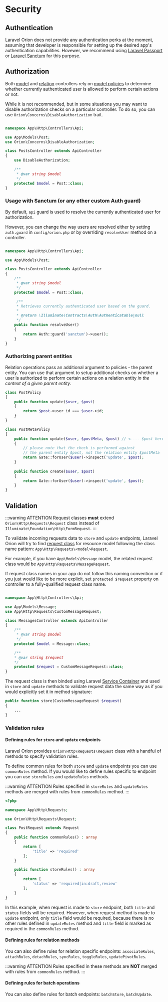 # Security

## Authentication

Laravel Orion does not provide any authentication perks at the moment, assuming that developer is responsible for setting up the desired app's authentication capabilities. Hovewer, we recommend using [Laravel Passport](https://github.com/laravel/passport) or [Laravel Sanctum](https://github.com/laravel/sanctum) for this purpose.

## Authorization

Both [model](./models.html) and [relation](./relationships.html) controllers rely on [model policies](https://laravel.com/docs/master/authorization#creating-policies) to determine whether currently authenticated user is allowed to perform certain actions or not.

While it is not recommended, but in some situations you may want to disable authorization checks on a particular controller. To do so, you can use `Orion\Concerns\DisableAuthorization` trait.

```php

namespace App\Http\Controllers\Api;

use App\Models\Post;
use Orion\Concerns\DisableAuthorization;

class PostsController extends ApiController
{
    use DisableAuthorization;

    /**
     * @var string $model
     */
    protected $model = Post::class;
}
```

### Usage with Sanctum (or any other custom Auth guard)

By default, `api` guard is used to resolve the currently authenticated user for authorization.

However, you can change the way users are resolved either by setting `auth.guard` in `config/orion.php` or by overriding `resolveUser` method on a controller.

```php

namespace App\Http\Controllers\Api;

use App\Models\Post;

class PostsController extends ApiController
{
    /**
     * @var string $model
     */
    protected $model = Post::class;

     /**
     * Retrieves currently authenticated user based on the guard.
     *
     * @return \Illuminate\Contracts\Auth\Authenticatable|null
     */
    public function resolveUser()
    {
        return Auth::guard('sanctum')->user();
    }
}
```

### Authorizing parent entities

Relation operations pass an additional argument to policies - the parent entity. You can use that argument to setup additional checks on whether a user is authorized to perform certain actions on a relation entity *in the context of a given parent entity*.

```php
class PostPolicy
{
    public function update($user, $post)
    {
        return $post->user_id === $user->id;
    }
}

class PostMetaPolicy
{
    public function update($user, $postMeta, $post) // <---- $post here is the parent entity
    {
        // please note that the check is performed against
        // the parent entity $post, not the relation entity $postMeta
        return Gate::forUser($user)->inspect('update', $post); 
    }
    
    public function create($user, $post)
    {
        return Gate::forUser($user)->inspect('update', $post);
    }
}
```

## Validation

:::warning ATTENTION
Request classes **must** extend `Orion\Http\Requests\Request` class instead of `Illuminate\Foundation\Http\FormRequest`.
:::

To validate incoming requests data to `store` and `update` endpoints, Laravel Orion will try to find [request class](https://laravel.com/docs/master/validation#form-request-validation) for resource model following the class name pattern:
 `App\Http\Requests\<model>Request`.

For example, if you have `App\Models\Message` model, the related request class would be `App\Http\Requests\MessageRequest`.

If request class names in your app do not follow this naming convention or if you just would like to be more explicit, set `protected $request` property on controller to a fully-qualified request class name.

```php

namespace App\Http\Controllers\Api;

use App\Models\Message;
use App\Http\Requests\CustomMessageRequest;

class MessagesController extends ApiController
{
    /**
     * @var string $model
     */
    protected $model = Message::class;

    /**
    * @var string $request
    */
    protected $request = CustomMessageRequest::class;
}
```

The request class is then binded using Laravel [Service Container](https://laravel.com/docs/master/container) and used in `store` and `update` methods to validate request data the same way as if you would explicitly set it in method signature:

```php
public function store(CustomMessageRequest $request)
{
    ...
}
```

### Validation rules

#### Defining rules for `store` and `update` endpoints

Laravel Orion provides `Orion\Http\Requests\Request` class with a handful of methods to specify validation rules.

To define common rules for both `store` and `update` endpoints you can use `commonRules` method.
If you would like to define rules specific to endpoint you can use `storeRules` and `updateRules` methods.

:::warning ATTENTION
Rules specified in `storeRules` and `updateRules` methods are merged with rules from `commonRules` method.
:::

```php
<?php

namespace App\Http\Requests;

use Orion\Http\Requests\Request;

class PostRequest extends Request
{
    public function commonRules() : array
    {
        return [
            'title' => 'required'
        ];
    }

    public function storeRules() : array
    {
        return [
            'status' => 'required|in:draft,review'
        ];
    }
}
```

In this example, when request is made to `store` endpoint, both `title` and `status` fields will be required. However, when request method is made to `update` endpoint, only `title` field would be required, because there is no other rules defined in `updateRules` method and `title` field is marked as required in the `commonRules` method.

#### Defining rules for relation methods

You can also define rules for relation specific endpoints: `associateRules`, `attachRules`, `detachRules`, `syncRules`, `toggleRules`, `updatePivotRules`.

:::warning ATTENTION
Rules specified in these methods are **NOT** merged with rules from `commonRules` method.
:::

#### Defining rules for batch operations

You can also define rules for batch endpoints: `batchStore`, `batchUpdate`.
